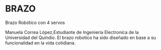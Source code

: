 # BRAZO
Brazo Robótico con 4 servos


Manuela Correa López,Estudiante de Ingenieria Electronica de la Universidad del Quindio. 
El brazo robotico ha sido diseñado en base a su funcionalidad en la vida cotidiana.
